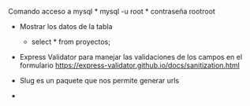 Comando acceso a mysql
    * mysql -u root
    * contraseña rootroot
  * Mostrar los datos de la tabla
    * select * from proyectos;

* Express Validator para manejar las validaciones de los campos en el formulario
https://express-validator.github.io/docs/sanitization.html
* Slug es un paquete que nos permite generar urls
* 
